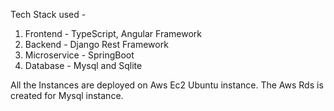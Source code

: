 Tech Stack used - 
1. Frontend - TypeScript, Angular Framework
2. Backend - Django Rest Framework
3. Microservice - SpringBoot
4. Database - Mysql and Sqlite

All the Instances are deployed on Aws Ec2 Ubuntu instance.
The Aws Rds is created for Mysql instance.
